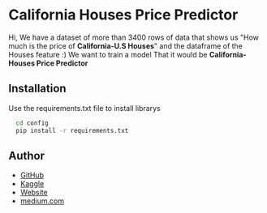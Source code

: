 
# California Houses Price Predictor

Hi, We have a dataset of more than 3400 rows of data that shows us "How much is the price of **California-U.S Houses**" and the dataframe of the Houses feature :)
We want to train a model That it would be **California-Houses Price Predictor**



## Installation

Use the requirements.txt file to install librarys
```bash
  cd config
  pip install -r requirements.txt

```
    
## Author

- [GitHub](https://www.github.com/AmirMohammadShams)
- [Kaggle](https://www.kaggle.com/gangcell)
- [Website](https://thirdpersonlife.ir/)
- [medium.com](https://medium.com/@AmirMohammadShams)
